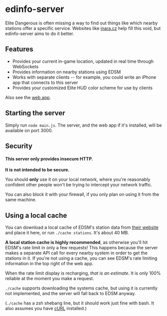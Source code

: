 # edinfo-server

Elite Dangerous is often missing a way to find out things like which nearby stations offer a specific service. Websites like [inara.cz](https://inara.cz) help fill this void, but edinfo-server aims to do it better.

## Features

- Provides your current in-game location, updated in real time through WebSockets
- Provides information on nearby stations using EDSM
- Works with separate clients -- for example, you could write an iPhone app that connects to this server
- Provides your customized Elite HUD color scheme for use by clients

Also see the [web app][webapp].

## Starting the server

Simply run `node main.js`. The server, and the web app if it's installed, will be available on port 3000.

## Security

#### This server only provides insecure HTTP. ####

**It is not intended to be secure.**

You should **only** use it on your local network, where you're reasonably confident other people won't be trying to intercept your network traffic.

You can also block it with your firewall, if you only plan on using it from the same machine.

## Using a local cache

You can download a local cache of EDSM's station data from [their website][edsm-station-dump] and place it here, or run `./cache stations`. It's about 40 MB.

**A local station cache is highly recommended**, as otherwise you'll hit EDSM's rate limit in only a few requests! This happens because the server makes a separate API call for every nearby system in order to get the stations in it. If you're not using a cache, you can see EDSM's rate limiting information in the top right of the web app.

When the rate limit display is recharging, _that is an estimate_. It is only 100% reliable at the moment you make a request.

`./cache` supports downloading the systems cache, but using it is currently not implemented, and the server will fall back to EDSM anyway.

(`./cache` has a zsh shebang line, but it should work just fine with bash. It also assumes you have [cURL](https://curl.haxx.se/) installed.)

[webapp]: https://github.com/SilverWolf32/edinfo-server-webapp
[edsm-station-dump]: https://www.edsm.net/dump/stations.json